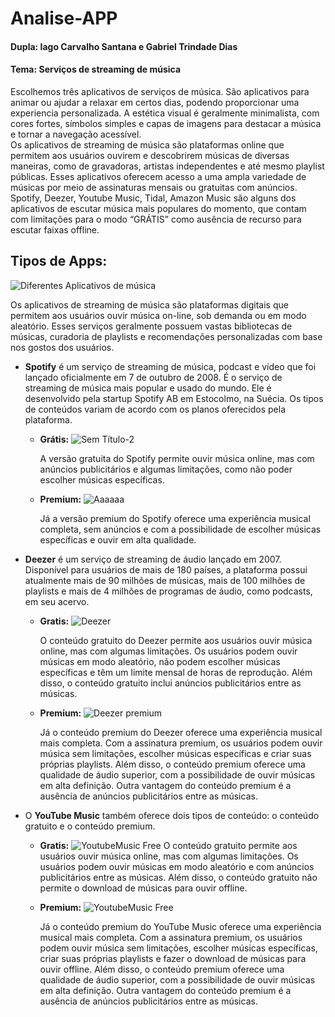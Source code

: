 # Analise-APP

#### Dupla: Iago Carvalho Santana e Gabriel Trindade Dias
#### Tema: Serviços de streaming de música<br>

  Escolhemos três aplicativos de serviços de música. São aplicativos para animar ou ajudar a relaxar em certos dias, podendo proporcionar uma experiencia personalizada. A estética visual é geralmente minimalista, com cores fortes, símbolos simples e capas de imagens para destacar a música e tornar a navegação acessível. <br>
  Os aplicativos de streaming de música são plataformas online que permitem aos usuários ouvirem e descobrirem músicas de diversas maneiras, como de gravadoras, artistas independentes e até mesmo playlist públicas. Esses aplicativos oferecem acesso a uma ampla variedade de músicas por meio de assinaturas mensais ou gratuitas com anúncios. Spotify, Deezer, Youtube Music, Tidal, Amazon Music são alguns dos aplicativos de escutar música mais populares do momento, que contam com limitações para o modo “GRÁTIS” como ausência de recurso para escutar faixas offline.

## Tipos de Apps: 
![Diferentes Aplicativos de música](https://user-images.githubusercontent.com/95586355/234707047-29a079c5-df3c-4d95-8bfc-cfd90027b44e.png)

Os aplicativos de streaming de música são plataformas digitais que permitem aos usuários ouvir música on-line, sob demanda ou em modo aleatório. Esses serviços geralmente possuem vastas bibliotecas de músicas, curadoria de playlists e recomendações personalizadas com base nos gostos dos usuários. 

- **Spotify** é um serviço de streaming de música, podcast e vídeo que foi lançado oficialmente em 7 de outubro de 2008. É o serviço de streaming de música mais popular e usado do mundo. Ele é desenvolvido pela startup Spotify AB em Estocolmo, na Suécia. Os tipos de conteúdos variam de acordo com os planos oferecidos pela plataforma.<br>
  - **Grátis:**
  ![Sem Título-2](https://user-images.githubusercontent.com/95586355/234713678-cba670d1-3acc-45f6-8732-bbd4a675cead.png)
  
    A versão gratuita do Spotify permite ouvir música online, mas com anúncios publicitários e algumas limitações, como não poder escolher músicas específicas.
   - **Premium:**
   ![Aaaaaa](https://user-images.githubusercontent.com/95586355/234714397-9c732470-5320-4e29-95b0-0f52828812ae.png)
   
     Já a versão premium do Spotify oferece uma experiência musical completa, sem anúncios e com a possibilidade de escolher músicas específicas e ouvir em alta qualidade.
- **Deezer** é um serviço de streaming de áudio lançado em 2007. Disponível para usuários de mais de 180 países, a plataforma possui atualmente mais de 90 milhões de músicas, mais de 100 milhões de playlists e mais de 4 milhões de programas de áudio, como podcasts, em seu acervo.<br>

  - **Gratis:**
  ![Deezer](https://user-images.githubusercontent.com/95586355/234719739-49cc5714-841e-484c-8444-e06d363ccd89.png)

    O conteúdo gratuito do Deezer permite aos usuários ouvir música online, mas com algumas limitações. Os usuários podem ouvir músicas em modo aleatório, não podem escolher músicas específicas e têm um limite mensal de horas de reprodução. Além disso, o conteúdo gratuito inclui anúncios publicitários entre as músicas.

  - **Premium:**
![Deezer premium](https://user-images.githubusercontent.com/95586355/234721156-4e521d70-0562-410a-9ffc-54ad89fbf6c0.png)
  
    Já o conteúdo premium do Deezer oferece uma experiência musical mais completa. Com a assinatura premium, os usuários podem ouvir música sem limitações, escolher músicas específicas e criar suas próprias playlists. Além disso, o conteúdo premium oferece uma qualidade de áudio superior, com a possibilidade de ouvir músicas em alta definição. Outra vantagem do conteúdo premium é a ausência de anúncios publicitários entre as músicas.


- O **YouTube Music** também oferece dois tipos de conteúdo: o conteúdo gratuito e o conteúdo premium.
  - **Gratis:**
  ![YoutubeMusic Free](https://user-images.githubusercontent.com/95586355/234721963-3905c040-5b3d-44ad-92ee-eca35bd941e5.png)
    O conteúdo gratuito permite aos usuários ouvir música online, mas com algumas limitações. Os usuários podem ouvir músicas em modo aleatório e com anúncios publicitários entre as músicas. Além disso, o conteúdo gratuito não permite o download de músicas para ouvir offline.
  - **Premium:**
  ![YoutubeMusic Free](https://user-images.githubusercontent.com/95586355/234723237-6e4f62b4-b9cf-447c-aca7-0ef03f111a60.png)

     Já o conteúdo premium do YouTube Music oferece uma experiência musical mais completa. Com a assinatura premium, os usuários podem ouvir música sem limitações, escolher músicas específicas, criar suas próprias playlists e fazer o download de músicas para ouvir offline. Além disso, o conteúdo premium oferece uma qualidade de áudio superior, com a possibilidade de ouvir músicas em alta definição. Outra vantagem do conteúdo premium é a ausência de anúncios publicitários entre as músicas.


## 
